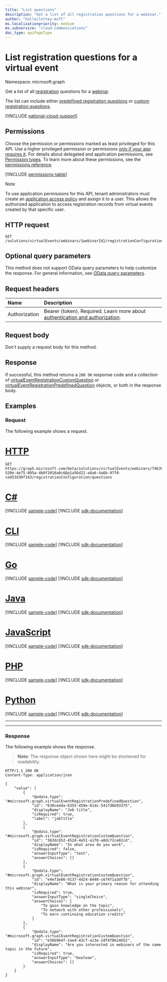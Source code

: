 ```yaml
---
title: "List questions"
description: "Get a list of all registration questions for a webinar."
author: "halleclottey-msft"
ms.localizationpriority: medium
ms.subservice: "cloud-communications"
doc_type: apiPageType
---
```


# List registration questions for a virtual event
Namespace: microsoft.graph

Get a list of all [registration](../resources/virtualeventregistration.md) questions for a [webinar](../resources/virtualeventwebinar.md).

The list can include either [predefined registration questions](../resources/virtualeventregistrationpredefinedquestion.md) or [custom registration questions](../resources/virtualeventregistrationcustomquestion.md).

[!INCLUDE [national-cloud-support](../../includes/global-only.md)]

## Permissions

Choose the permission or permissions marked as least privileged for this API. Use a higher privileged permission or permissions [only if your app requires it](/graph/permissions-overview#best-practices-for-using-microsoft-graph-permissions). For details about delegated and application permissions, see [Permission types](/graph/permissions-overview#permission-types). To learn more about these permissions, see the [permissions reference](/graph/permissions-reference).

<!-- { "blockType": "permissions", "name": "virtualeventregistrationconfiguration_list_questions" } -->
[!INCLUDE [permissions-table](../includes/permissions/virtualeventregistrationconfiguration-list-questions-permissions.md)]

> [!NOTE]
>
> To use application permissions for this API, tenant administrators must create an [application access policy](/graph/cloud-communication-online-meeting-application-access-policy) and assign it to a user. This allows the authorized application to access registration records from virtual events created by that specific user.

## HTTP request

<!-- {
  "blockType": "ignored"
}
-->
``` http
GET /solutions/virtualEvents/webinars/{webinarId}/registrationConfiguration/questions
```

## Optional query parameters

This method does not support OData query parameters to help customize the response. For general information, see [OData query parameters](/graph/query-parameters).

## Request headers

|Name|Description|
|:---|:---|
|Authorization|Bearer {token}. Required. Learn more about [authentication and authorization](/graph/auth/auth-concepts).|

## Request body

Don't supply a request body for this method.

## Response

If successful, this method returns a `200 OK` response code and a collection of [virtualEventRegistrationCustomQuestion](../resources/virtualeventregistrationcustomquestion.md) or [virtualEventRegistrationPredefinedQuestion](../resources/virtualeventregistrationpredefinedquestion.md) objects, or both  in the response body.

## Examples

### Request
The following example shows a request.
# [HTTP](#tab/http)
<!-- {
  "blockType": "request",
  "name": "list_questions_virtualeventregistration"
}
-->
``` http
GET https://graph.microsoft.com/beta/solutions/virtualEvents/webinars/f4b39f1c-520e-4e75-805a-4b0f2016a0c6@a1a56d21-a8a6-4a6b-97f8-ced53d30f143/registrationConfiguration/questions
```

# [C#](#tab/csharp)
[!INCLUDE [sample-code](../includes/snippets/csharp/list-questions-virtualeventregistration-csharp-snippets.md)]
[!INCLUDE [sdk-documentation](../includes/snippets/snippets-sdk-documentation-link.md)]

# [CLI](#tab/cli)
[!INCLUDE [sample-code](../includes/snippets/cli/list-questions-virtualeventregistration-cli-snippets.md)]
[!INCLUDE [sdk-documentation](../includes/snippets/snippets-sdk-documentation-link.md)]

# [Go](#tab/go)
[!INCLUDE [sample-code](../includes/snippets/go/list-questions-virtualeventregistration-go-snippets.md)]
[!INCLUDE [sdk-documentation](../includes/snippets/snippets-sdk-documentation-link.md)]

# [Java](#tab/java)
[!INCLUDE [sample-code](../includes/snippets/java/list-questions-virtualeventregistration-java-snippets.md)]
[!INCLUDE [sdk-documentation](../includes/snippets/snippets-sdk-documentation-link.md)]

# [JavaScript](#tab/javascript)
[!INCLUDE [sample-code](../includes/snippets/javascript/list-questions-virtualeventregistration-javascript-snippets.md)]
[!INCLUDE [sdk-documentation](../includes/snippets/snippets-sdk-documentation-link.md)]

# [PHP](#tab/php)
[!INCLUDE [sample-code](../includes/snippets/php/list-questions-virtualeventregistration-php-snippets.md)]
[!INCLUDE [sdk-documentation](../includes/snippets/snippets-sdk-documentation-link.md)]

# [Python](#tab/python)
[!INCLUDE [sample-code](../includes/snippets/python/list-questions-virtualeventregistration-python-snippets.md)]
[!INCLUDE [sdk-documentation](../includes/snippets/snippets-sdk-documentation-link.md)]

---

---

### Response
The following example shows the response.
>**Note:** The response object shown here might be shortened for readability.
<!-- {
  "blockType": "response",
  "truncated": true,
  "@odata.type": "Collection(microsoft.graph.virtualEventRegistrationQuestionBase)"
}
-->
``` http
HTTP/1.1 200 OK
Content-Type: application/json

{
    "value": [
        {
            "@odata.type": "#microsoft.graph.virtualEventRegistrationPredefinedQuestion",
            "id": "630ce4da-6355-459e-81dc-541fd6b93375",
            "displayName": "Job title",
            "isRequired": true,
            "label": "jobTitle"
        },
        {
            "@odata.type": "#microsoft.graph.virtualEventRegistrationCustomQuestion",
            "id": "363dc852-452d-4e51-a1f8-a8dc72ce82cd",
            "displayName": "In what area do you work",
            "isRequired": false,
            "answerInputType": "text",
            "answerChoices": []
        },
        {
            "@odata.type": "#microsoft.graph.virtualEventRegistrationCustomQuestion",
            "id": "e4ef3e86-9137-4d24-8440-c674f1a3df7b",
            "displayName": "What is your primary reason for attending this webinar",
            "isRequired": true,
            "answerInputType": "singleChoice",
            "answerChoices": [
                "To gain knowledge on the topic",
                "To network with other professionals",
                "To earn continuing education credits"
            ]
        },
        {
            "@odata.type": "#microsoft.graph.virtualEventRegistrationCustomQuestion",
            "id": "e36b964f-2aed-43cf-a13e-2df4f8624652",
            "displayName": "Are you interested in webinars of the same topic in the future",
            "isRequired": true,
            "answerInputType": "boolean",
            "answerChoices": []
        }
    ]
}
```
<!-- {
  "type": "#page.annotation",
  "suppressions": [ 
      "Error: listquestionsvirtualeventregistration/container/answerInputType:
      Expected type String but actual was Boolean. Property: answerInputType, actual value: 'boolean'"
  ]
}-->
